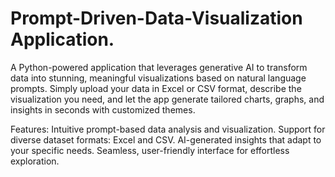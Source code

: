 # Prompt-Driven-Data-Visualization Application.
A Python-powered application that leverages generative AI to transform data into stunning, meaningful visualizations based on natural language prompts. Simply upload your data in Excel or CSV format, describe the visualization you need, and let the app generate tailored charts, graphs, and insights in seconds with customized themes.

Features:
Intuitive prompt-based data analysis and visualization.
Support for diverse dataset formats:  Excel and CSV.
AI-generated insights that adapt to your specific needs.
Seamless, user-friendly interface for effortless exploration.


